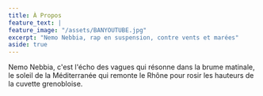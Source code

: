 ```yaml
---
title: À Propos
feature_text: |
feature_image: "/assets/BANYOUTUBE.jpg"
excerpt: "Nemo Nebbia, rap en suspension, contre vents et marées"
aside: true
---
```


Nemo Nebbia, c'est l'écho des vagues qui résonne dans la brume matinale, le soleil de la Méditerranée qui remonte le Rhône pour rosir les hauteurs de la cuvette grenobloise.

